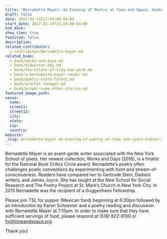 ```yaml
---
title: "Bernadette Mayer: An Evening of Poetry at Time and Space, Hudson, NY"
draft: false
date: 2017-02-14T21:54:00-04:00
start_date: 2017-02-14T21:54:00-04:00
end_date:
show_time: true
featured: false
description:
related_contributor:
  - contributor/bernadette-mayer.md
related_book:
  - book/works-and-days.md
  - book/midwinter-day.md
  - book/the-helens-of-troy-new-york.md
  - book/a-bernadette-mayer-reader.md
  - book/poetry-state-forest.md
  - book/scarlet-tanager.md
  - book/proper-name-other-stories.md
featured_image_path:
venue:
  name:
  street1:
  street12:
  city:
  state:
  zip:
  country:
website:
_slug: bernadette-mayer-an-evening-of-poetry-at-time-and-space-hudson-ny
---
```


Bernadette Mayer is an avant-garde writer associated with the New York School of poets. Her newest collection, Works and Days (2016), is a finalist for the National Book Critics Circle award. Bernadette’s poetry often challenges poetic conventions by experimenting with form and stream-of-consciousness. Readers have compared her to Gertrude Stein, Dadaist writers, and James Joyce. She has taught at the New School for Social Research and The Poetry Project at St. Mark’s Church in New York City. In 2015 Bernadette was the recipient of a Guggenheim Fellowship.

Please join TSL for supper (Mexican food) beginning at 6:30pm followed by an introduction by Karen Schoemer and a poetry reading and discussion with Bernadette Mayer at <g>7:15pm.</g> In order to make sure that they have sufficient servings of food, please respond at (518) 822-8100 or fyi@timeandspace.org.

Thank you!

